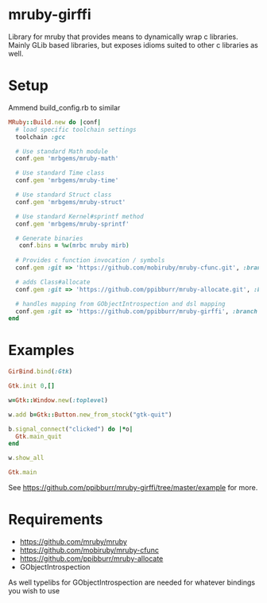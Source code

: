 mruby-girffi
============
Library for mruby that provides means to dynamically wrap c libraries.  
Mainly GLib based libraries, but exposes idioms suited to other c libraries as well.  

Setup
===
Ammend build_config.rb to similar
```ruby
MRuby::Build.new do |conf|
  # load specific toolchain settings
  toolchain :gcc

  # Use standard Math module
  conf.gem 'mrbgems/mruby-math'

  # Use standard Time class
  conf.gem 'mrbgems/mruby-time'

  # Use standard Struct class
  conf.gem 'mrbgems/mruby-struct'

  # Use standard Kernel#sprintf method
  conf.gem 'mrbgems/mruby-sprintf'

  # Generate binaries
   conf.bins = %w(mrbc mruby mirb)
   
  # Provides c function invocation / symbols
  conf.gem :git => 'https://github.com/mobiruby/mruby-cfunc.git', :branch => 'master', :options => '-v'

  # adds Class#allocate
  conf.gem :git => 'https://github.com/ppibburr/mruby-allocate.git', :branch => 'master', :options => '-v'

  # handles mapping from GObjectIntrospection and dsl mapping
  conf.gem :git => 'https://github.com/ppibburr/mruby-girffi', :branch => 'master', :options => '-v'
end
```

Examples
===
```ruby
GirBind.bind(:Gtk)

Gtk.init 0,[]

w=Gtk::Window.new(:toplevel)

w.add b=Gtk::Button.new_from_stock("gtk-quit")

b.signal_connect("clicked") do |*o|
  Gtk.main_quit
end

w.show_all

Gtk.main
```

See https://github.com/ppibburr/mruby-girffi/tree/master/example for more.

Requirements
===
* https://github.com/mruby/mruby
* https://github.com/mobiruby/mruby-cfunc
* https://github.com/ppibburr/mruby-allocate
* GObjectIntrospection

As well typelibs for GObjectIntrospection are needed for whatever bindings you wish to use
